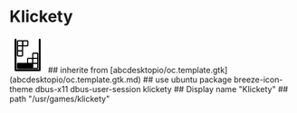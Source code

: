 # Klickety
<img src='icons/klickety.svg' height='64px' width='64px'>
## inherite from
[abcdesktopio/oc.template.gtk](abcdesktopio/oc.template.gtk.md)
## use ubuntu package
breeze-icon-theme dbus-x11 dbus-user-session klickety
## Display name
"Klickety"
## path
"/usr/games/klickety"
